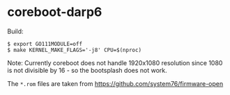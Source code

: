 # coreboot-darp6

Build:

```
$ export GO111MODULE=off
$ make KERNEL_MAKE_FLAGS='-j8' CPU=$(nproc)
```

Note: Currently coreboot does not handle 1920x1080 resolution since
1080 is not divisible by 16 - so the bootsplash does not work.

The `*.rom` files are taken from https://github.com/system76/firmware-open
